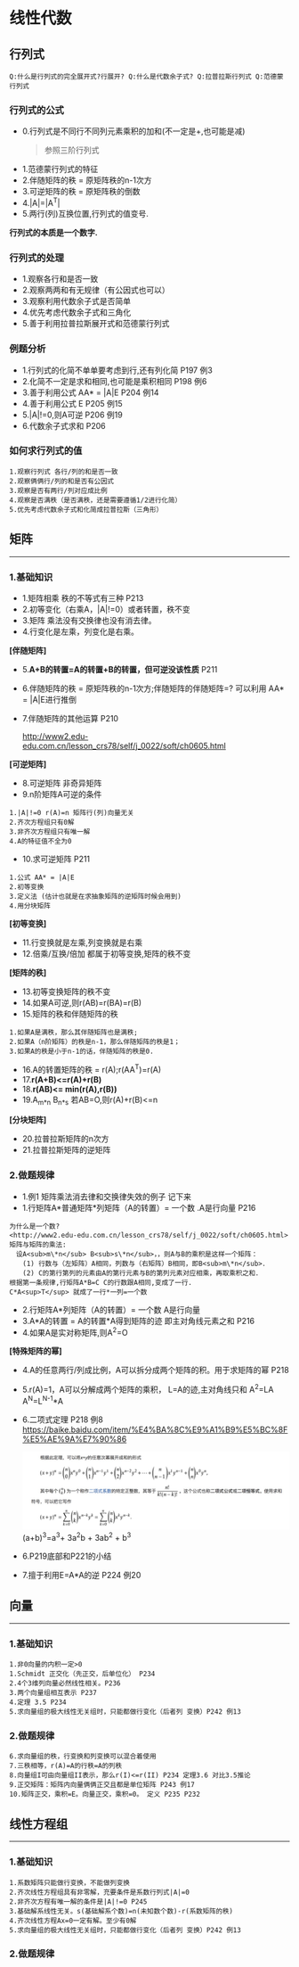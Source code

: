 # 线性代数

## 行列式

`Q:什么是行列式的完全展开式?行展开?
Q:什么是代数余子式?
Q:拉普拉斯行列式
Q:范德蒙行列式`

### 行列式的公式

* 0.行列式是不同行不同列元素乘积的加和(不一定是+,也可能是减)
  > 参照三阶行列式 
* 1.范德蒙行列式的特征
* 2.伴随矩阵的秩 = 原矩阵秩的n-1次方
* 3.可逆矩阵的秩 = 原矩阵秩的倒数
* 4.|A|=|A<sup>T</sup>|
* 5.两行(列)互换位置,行列式的值变号.

**行列式的本质是一个数字.**

### 行列式的处理

* 1.观察各行和是否一致
* 2.观察两两和有无规律（有公因式也可以）
* 3.观察利用代数余子式是否简单
* 4.优先考虑代数余子式和三角化
* 5.善于利用拉普拉斯展开式和范德蒙行列式

### 例题分析

* 1.行列式的化简不单单要考虑到行,还有列化简  P197 例3
* 2.化简不一定是求和相同,也可能是乘积相同    P198 例6
* 3.善于利用公式 AA* = |A|E              P204 例14
* 4.善于利用公式 E                       P205 例15
* 5.|A|!=0,则A可逆                      P206 例19
* 6.代数余子式求和                       P206  

### 如何求行列式的值
    
```
1.观察行列式 各行/列的和是否一致
2.观察俩俩行/列的和是否有公因式
3.观察是否有两行/列对应成比例
4.观察是否满秩（是否满秩，还是需要遵循1/2进行化简）
5.优先考虑代数余子式和化简成拉普拉斯（三角形）
```

## 矩阵
------

### 1.基础知识

* 1.矩阵相乘 秩的不等式有三种 P213
* 2.初等变化（右乘A，|A|!=0）或者转置，秩不变
* 3.矩阵 乘法没有交换律也没有消去律。
* 4.行变化是左乘，列变化是右乘。

**[伴随矩阵]**

* 5.**A+B的转置=A的转置+B的转置，但可逆没该性质** P211
* 6.伴随矩阵的秩 = 原矩阵秩的n-1次方;伴随矩阵的伴随矩阵=? 可以利用 AA* = |A|E进行推倒
* 7.伴随矩阵的其他运算 P210 
 
  <http://www2.edu-edu.com.cn/lesson_crs78/self/j_0022/soft/ch0605.html>

**[可逆矩阵]**

  * 8.可逆矩阵 非奇异矩阵
  * 9.n阶矩阵A可逆的条件 
  
  ```
  1.|A|!=0 r(A)=n 矩阵行(列)向量无关 
  2.齐次方程组只有0解
  3.非齐次方程组只有唯一解
  4.A的特征值不全为0
  ```
  * 10.求可逆矩阵 P211
  
  ```
  1.公式 AA* = |A|E
  2.初等变换
  3.定义法 (估计也就是在求抽象矩阵的逆矩阵时候会用到)
  4.用分块矩阵
  ```
  
**[初等变换]**
  
  * 11.行变换就是左乘,列变换就是右乘
  * 12.倍乘/互换/倍加 都属于初等变换,矩阵的秩不变

**[矩阵的秩]**

* 13.初等变换矩阵的秩不变
* 14.如果A可逆,则r(AB)=r(BA)=r(B)
* 15.矩阵的秩和伴随矩阵的秩

```
1.如果A是满秩，那么其伴随矩阵也是满秩;
2.如果A（n阶矩阵）的秩是n-1，那么伴随矩阵的秩是1；
3.如果A的秩是小于n-1的话，伴随矩阵的秩是0.
```
* 16.A的转置矩阵的秩 = r(A);r(AA<sup>T</sup>)=r(A)
* 17.**r(A+B)<=r(A)+r(B)**
* 18.**r(AB)<= min(r(A),r(B))**
* 19.A<sub>m\*n</sub> B<sub>n\*s</sub> 若AB=O,则r(A)+r(B)<=n

**[分块矩阵]**

* 20.拉普拉斯矩阵的n次方
* 21.拉普拉斯矩阵的逆矩阵

### 2.做题规律
* 1.例1 矩阵乘法消去律和交换律失效的例子 记下来 
* 1.行矩阵A\*普通矩阵\*列矩阵（A的转置）= 一个数 .A是行向量 P216

```
为什么是一个数?
<http://www2.edu-edu.com.cn/lesson_crs78/self/j_0022/soft/ch0605.html>
矩阵与矩阵的乘法:
　设A<sub>m\*n</sub> B<sub>s\*n</sub>，，则A与B的乘积是这样一个矩阵：
　　(1) 行数与（左矩阵）A相同，列数与（右矩阵）B相同，即B<sub>m\*n</sub>．
　　(2) C的第行第列的元素由A的第行元素与B的第列元素对应相乘，再取乘积之和．
根据第一条规律,行矩阵A*B=C C的行数跟A相同,变成了一行.
C*A<sup>T</sup> 就成了一行*一列=一个数
```

* 2.行矩阵A\*列矩阵（A的转置）= 一个数  A是行向量
* 3.A\*A的转置 = A的转置\*A得到矩阵的迹 即主对角线元素之和 P216 
* 4.如果A是实对称矩阵,则A<sup>2</sup>=O

**[特殊矩阵的幂]**

* 4.A的任意两行/列成比例，A可以拆分成两个矩阵的积。用于求矩阵的幂 P218 
* 5.r(A)=1，A可以分解成两个矩阵的乘积，
  L=A的迹,主对角线只和
  A<sup>2</sup>=LA
  A<sup>N</sup>=L<sup>N-1</sup>\*A 
  
* 6.二项式定理 P218 例8
  <https://baike.baidu.com/item/%E4%BA%8C%E9%A1%B9%E5%BC%8F%E5%AE%9A%E7%90%86>

  ![](./img/二项式定理.jpg)
(a+b)<sup>3</sup>=a<sup>3</sup>+ 3a<sup>2</sup>b + 3ab<sup>2</sup> + b<sup>3</sup>
  
* 6.P219底部和P221的小结
* 7.擅于利用E=A\*A的逆 P224 例20


## 向量
------

### 1.基础知识
```
1.非0向量的内积一定>0
1.Schmidt 正交化（先正交，后单位化） P234
2.4个3维列向量必然线性相关。P236
3.两个向量组相互表示 P237
4.定理 3.5 P234
5.求向量组的极大线性无关组时，只能都做行变化（后者列 变换）P242 例13

```

### 2.做题规律
```
6.求向量组的秩，行变换和列变换可以混合着使用
7.三秩相等，r(A)=A的行秩=A的列秩
8.向量组I可由向量组II表示，那么r(I)<=r(II) P234 定理3.6 对比3.5推论
9.正交矩阵：矩阵内向量俩俩正交且都是单位矩阵 P243 例17
10.矩阵正交，乘积=E。向量正交，乘积=0。 定义 P235 P232
```


## 线性方程组
------

### 1.基础知识
```
1.系数矩阵只能做行变换，不能做列变换
2.齐次线性方程组具有非零解，充要条件是系数行列式|A|=0
2.非齐次方程有唯一解的条件是|A|!=0 P245
3.基础解系线性无关。s(基础解系个数)=n(未知数个数)-r(系数矩阵的秩)
4.齐次线性方程Ax=0一定有解。至少有0解
5.求向量组的极大线性无关组时，只能都做行变化（后者列 变换）P242 例13

```

### 2.做题规律
```

```
















